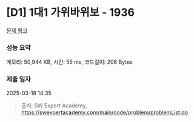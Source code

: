# [D1] 1대1 가위바위보 - 1936 

[문제 링크](https://swexpertacademy.com/main/code/problem/problemDetail.do?contestProbId=AV5PjKXKALcDFAUq) 

### 성능 요약

메모리: 50,944 KB, 시간: 55 ms, 코드길이: 206 Bytes

### 제출 일자

2025-03-18 14:35



> 출처: SW Expert Academy, https://swexpertacademy.com/main/code/problem/problemList.do